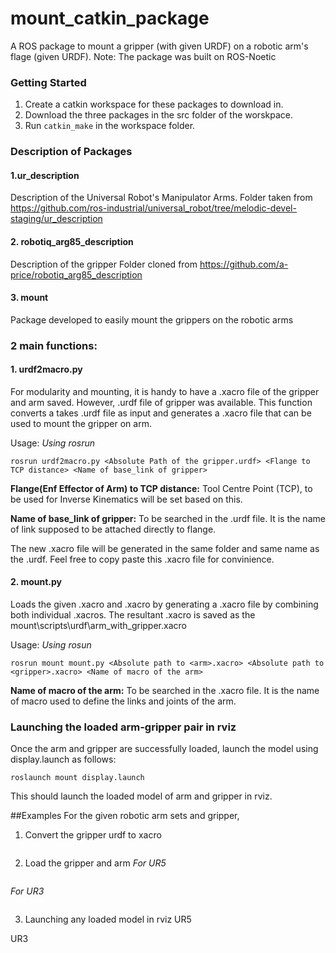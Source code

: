 # mount_catkin_package
A ROS package to mount a gripper (with given URDF) on a robotic arm's flage (given URDF). 
Note: The package was built on ROS-Noetic

### Getting Started
1. Create a catkin workspace for these packages to download in.
2. Download the three packages in the src folder of the worskpace.
3. Run `catkin_make` in the workspace folder.

### Description of Packages
#### 1.ur_description
Description of the Universal Robot's Manipulator Arms.
Folder taken from https://github.com/ros-industrial/universal_robot/tree/melodic-devel-staging/ur_description
#### 2. robotiq_arg85_description
Description of the gripper
Folder cloned from https://github.com/a-price/robotiq_arg85_description
#### 3. mount
Package developed to easily mount the grippers on the robotic arms

### 2 main functions:
#### 1. urdf2macro.py
For modularity and mounting, it is handy to have a .xacro file of the gripper and arm saved. However, .urdf file of gripper was available.
This function converts a takes .urdf file as input and generates a .xacro file that can be used to mount the gripper on arm.

Usage:
_Using rosrun_
```shell
rosrun urdf2macro.py <Absolute Path of the gripper.urdf> <Flange to TCP distance> <Name of base_link of gripper>
```
**Flange(Enf Effector of Arm) to TCP distance:** Tool Centre Point (TCP), to be used for Inverse Kinematics will be set based on this.

**Name of base_link of gripper:** To be searched in the <gripper>.urdf file. It is the name of link supposed to be attached directly to flange.

The new <gripper>.xacro file will be generated in the same folder and same name as the <gripper>.urdf. Feel free to copy paste this .xacro file for convinience.
  
#### 2. mount.py
Loads the given <gripper>.xacro and <arm>.xacro by generating a .xacro file by combining both individual .xacros. The resultant .xacro is saved as the mount\scripts\urdf\arm_with_gripper.xacro
  
Usage:
  _Using rosun_
  ```shell
  rosrun mount mount.py <Absolute path to <arm>.xacro> <Absolute path to <gripper>.xacro> <Name of macro of the arm>
  ```

**Name of macro of the arm:** To be searched in the <arm>.xacro file. It is the name of macro used to define the links and joints of the arm.
  
### Launching the loaded arm-gripper pair in rviz
Once the arm and gripper are successfully loaded, launch the model using display.launch as follows:
  ```shell
  roslaunch mount display.launch
  ```
  This should launch the loaded model of arm and gripper in rviz.

##Examples
For the given robotic arm sets and gripper,
  
1. Convert the gripper urdf to xacro
  
  ```shell
  
  ```
2. Load the gripper and arm
  _For UR5_
  ```shell
  
  ```
  
  
  _For UR3_
  ```shell
  
  ```
 3. Launching any loaded model in rviz
  UR5
  
  UR3
